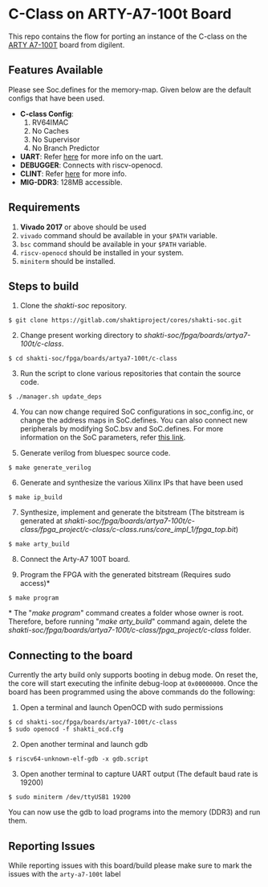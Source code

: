 # C-Class on ARTY-A7-100t Board

This repo contains the flow for porting an instance of the C-class on the [ARTY A7-100T](https://store.digilentinc.com/arty-a7-artix-7-fpga-development-board-for-makers-and-hobbyists/) board from digilent. 

## Features Available
Please see Soc.defines for the memory-map. Given below are the default configs that have been used.
* __C-class Config__:
    1. RV64IMAC
    2. No Caches
    3. No Supervisor
    4. No Branch Predictor 
* __UART__: Refer [here](https://gitlab.com/shaktiproject/uncore/devices/blob/master/uart/uart_driver.c) for more info on the uart.
* __DEBUGGER__: Connects with riscv-openocd.
* __CLINT__: Refer [here](https://gitlab.com/shaktiproject/uncore/devices/blob/master/clint/clint.defines) for more info.
* __MIG-DDR3__: 128MB accessible.

## Requirements
1. __Vivado 2017__ or above should be used
2. `vivado` command should be available in your `$PATH` variable.
3. `bsc` command should be available in your `$PATH` variable.
4. `riscv-openocd` should be installed in your system.
5. `miniterm` should be installed.

## Steps to build

1. Clone the *shakti-soc* repository.
```
$ git clone https://gitlab.com/shaktiproject/cores/shakti-soc.git
```

2. Change present working directory to *shakti-soc/fpga/boards/artya7-100t/c-class*.
```
$ cd shakti-soc/fpga/boards/artya7-100t/c-class
```

3. Run the script to clone various repositories that contain the source code.
```
$ ./manager.sh update_deps
```

4. You can now change required SoC configurations in soc_config.inc, or change the address maps in SoC.defines. You can also connect new peripherals by modifying SoC.bsv and SoC.defines. For more information on the SoC parameters, refer [this link](https://gitlab.com/shaktiproject/cores/c-class/blob/master/docs/configuring_core.md).

5. Generate verilog from bluespec source code.
```
$ make generate_verilog
```

6. Generate and synthesize the various Xilinx IPs that have been used
```
$ make ip_build
```

7. Synthesize, implement and generate the bitstream (The bitstream is generated at *shakti-soc/fpga/boards/artya7-100t/c-class/fpga_project/c-class/c-class.runs/core_impl_1/fpga_top.bit*)
```
$ make arty_build
```

8. Connect the Arty-A7 100T board.

9. Program the FPGA with the generated bitstream (Requires sudo access)*
```
$ make program
```
\* The "*make program*" command creates a folder whose owner is root. Therefore, before running "*make arty_build*" command again, delete the *shakti-soc/fpga/boards/artya7-100t/c-class/fpga_project/c-class* folder.

## Connecting to the board

Currently the arty build only supports booting in debug mode. On reset the, the core will start executing the infinite debug-loop at `0x00000000`. Once the board has been programmed using the above commands do the following:

1. Open a terminal and launch OpenOCD with sudo permissions
```
$ cd shakti-soc/fpga/boards/artya7-100t/c-class
$ sudo openocd -f shakti_ocd.cfg
```

2. Open another terminal and launch gdb
```
$ riscv64-unknown-elf-gdb -x gdb.script
```

3. Open another terminal to capture UART output (The default baud rate is 19200)
```
$ sudo miniterm /dev/ttyUSB1 19200
```

You can now use the gdb to load programs into the memory (DDR3) and run them.

## Reporting Issues
While reporting issues with this board/build please make sure to mark the issues with the `arty-a7-100t` label
